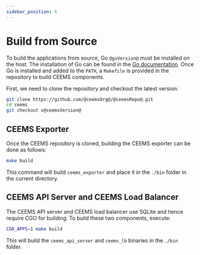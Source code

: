 ```yaml
---
sidebar_position: 6
---
```


# Build from Source

To build the applications from source, Go `@goVersion@` must be installed on the
host. The installation of Go can be found in the [Go documentation](https://go.dev/doc/install). Once
Go is installed and added to the `PATH`, a `Makefile` is provided in the repository
to build CEEMS components.

First, we need to clone the repository and checkout the latest version:

```bash
git clone https://github.com/@ceemsOrg@/@ceemsRepo@.git
cd ceems
git checkout v@ceemsVersion@
```

## CEEMS Exporter

Once the CEEMS repository is cloned, building the CEEMS exporter can be done as follows:

```bash
make build
```

This command will build `ceems_exporter` and place it in the `./bin` folder in the
current directory.

## CEEMS API Server and CEEMS Load Balancer

The CEEMS API server and CEEMS load balancer use SQLite and hence require CGO for building.
To build these two components, execute:

```bash
CGO_APPS=1 make build
```

This will build the `ceems_api_server` and `ceems_lb` binaries in the `./bin` folder.
